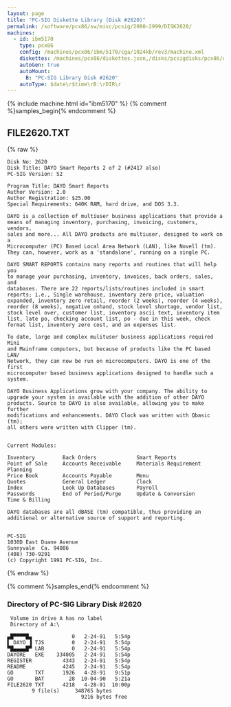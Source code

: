 ```yaml
---
layout: page
title: "PC-SIG Diskette Library (Disk #2620)"
permalink: /software/pcx86/sw/misc/pcsig/2000-2999/DISK2620/
machines:
  - id: ibm5170
    type: pcx86
    config: /machines/pcx86/ibm/5170/cga/1024kb/rev3/machine.xml
    diskettes: /machines/pcx86/diskettes.json,/disks/pcsigdisks/pcx86/diskettes.json
    autoGen: true
    autoMount:
      B: "PC-SIG Library Disk #2620"
    autoType: $date\r$time\rB:\rDIR\r
---
```


{% include machine.html id="ibm5170" %}
{% comment %}samples_begin{% endcomment %}

## FILE2620.TXT

{% raw %}
```
Disk No: 2620                                                           
Disk Title: DAYO Smart Reports 2 of 2 (#2417 also)                      
PC-SIG Version: S2                                                      
                                                                        
Program Title: DAYO Smart Reports                                       
Author Version: 2.0                                                     
Author Registration: $25.00                                             
Special Requirements: 640K RAM, hard drive, and DOS 3.3.                
                                                                        
DAYO is a collection of multiuser business applications that provide a  
means of managing inventory, purchasing, invoicing, customers, vendors, 
sales and more... All DAYO products are multiuser, designed to work on a
Microcomputer (PC) Based Local Area Network (LAN), like Novell (tm).    
They can, however, work as a 'standalone', running on a single PC.      
                                                                        
DAYO SMART REPORTS contains many reports and routines that will help you
to manage your purchasing, inventory, invoices, back orders, sales, and 
databases. There are 22 reports/lists/routines included in smart        
reports; i.e., Single warehouse, inventory zero price, valuation        
expanded, inventory zero retail, reorder (2 weeks), reorder (4 weeks),  
reorder (8 weeks), negative onhand, stock level shortage, vendor list,  
stock level over, customer list, inventory ascii text, inventory item   
list, late po, checking account list, po - due in this week, check      
format list, inventory zero cost, and an expenses list.                 
                                                                        
To date, large and complex mulituser business applications required Mini
and Mainframe computers, but because of products like the PC based LAN/ 
Network, they can now be run on microcomputers. DAYO is one of the first
microcomputer based business applications designed to handle such a     
system.                                                                 
                                                                        
DAYO Business Applications grow with your company. The ability to       
upgrade your system is available with the addition of other DAYO        
products. Source to DAYO is also available, allowing you to make further
modifications and enhancements. DAYO Clock was written with Qbasic (tm);
all others were written with Clipper (tm).                              
                                                                        
                                                                        
Current Modules:                                                        
                                                                        
Inventory         Back Orders             Smart Reports                 
Point of Sale     Accounts Receivable     Materials Requirement Planning
Price Book        Accounts Payable        Menu                          
Quotes            General Ledger          Clock                         
Index             Look Up Databases       Payroll                       
Passwords         End of Period/Purge     Update & Conversion           
Time & Billing                                                          
                                                                        
DAYO databases are all dBASE (tm) compatible, thus providing an         
additional or alternative source of support and reporting.              
                                                                        
                                                                        
PC-SIG                                                                  
1030D East Duane Avenue                                                 
Sunnyvale  Ca. 94086                                                    
(408) 730-9291                                                          
(c) Copyright 1991 PC-SIG, Inc.                                         
```
{% endraw %}

{% comment %}samples_end{% endcomment %}

### Directory of PC-SIG Library Disk #2620

     Volume in drive A has no label
     Directory of A:\

    ▄█▀▀▀▀█▄             0   2-24-91   5:54p
    ▌ DAYO ▐ TJS         0   2-24-91   5:54p
    ▀█▄▄▄▄█▀ LAB         0   2-24-91   5:54p
    DAYORE   EXE    334005   2-24-91   5:54p
    REGISTER          4343   2-24-91   5:54p
    README            4245   2-24-91   5:54p
    GO       TXT      1926   4-28-91   9:51p
    GO       BAT        28  10-04-90   5:21a
    FILE2620 TXT      4218   4-28-91  10:00p
            9 file(s)     348765 bytes
                            9216 bytes free
